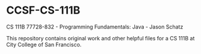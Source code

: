 # CCSF-CS-111B
CS 111B 77728-832 - Programming Fundamentals: Java - Jason Schatz

This repository contains original work and other helpful files for a CS 111B at City College of San Francisco.
